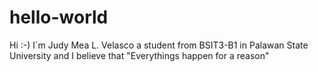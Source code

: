 # hello-world
Hi :-) I`m Judy Mea L. Velasco
a student from BSIT3-B1
in Palawan State University
and I believe that "Everythings happen for a reason"
